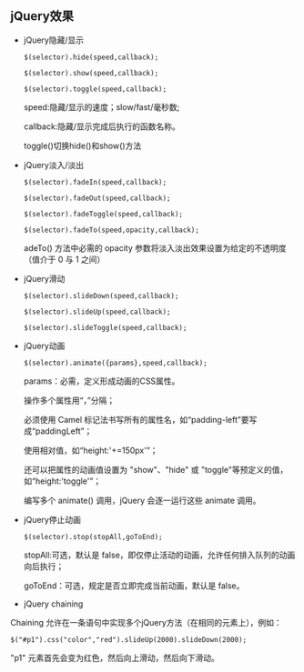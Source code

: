 ## jQuery效果

- jQuery隐藏/显示

  ```
  $(selector).hide(speed,callback);

  $(selector).show(speed,callback);
  
  $(selector).toggle(speed,callback);
  ```
  speed:隐藏/显示的速度；slow/fast/毫秒数;
  
  callback:隐藏/显示完成后执行的函数名称。
  
  toggle()切换hide()和show()方法
  
- jQuery淡入/淡出

  ```
  $(selector).fadeIn(speed,callback);
  
  $(selector).fadeOut(speed,callback);
  
  $(selector).fadeToggle(speed,callback);
  
  $(selector).fadeTo(speed,opacity,callback);
  ```
  adeTo() 方法中必需的 opacity 参数将淡入淡出效果设置为给定的不透明度（值介于 0 与 1 之间）
  
- jQuery滑动

  ```
  $(selector).slideDown(speed,callback);
  
  $(selector).slideUp(speed,callback);
  
  $(selector).slideToggle(speed,callback);
  
  ```
- jQuery动画

  ```
  $(selector).animate({params},speed,callback);
  ```
  params：必需，定义形成动画的CSS属性。  
  
  操作多个属性用“，”分隔；  
  
  必须使用 Camel 标记法书写所有的属性名，如“padding-left”要写成“paddingLeft”；  
  
  使用相对值，如“height:'+=150px'”；  
  
  还可以把属性的动画值设置为 "show"、"hide" 或 "toggle"等预定义的值，如“height:'toggle'”；  
  
  编写多个 animate() 调用，jQuery 会逐一运行这些 animate 调用。
  
- jQuery停止动画

  ```
  $(selector).stop(stopAll,goToEnd);
  ```
  stopAll:可选，默认是 false，即仅停止活动的动画，允许任何排入队列的动画向后执行；
  
   goToEnd：可选，规定是否立即完成当前动画，默认是 false。
   
 - jQuery chaining
 
  Chaining 允许在一条语句中实现多个jQuery方法（在相同的元素上），例如：
  ```
  $("#p1").css("color","red").slideUp(2000).slideDown(2000);
  ```
  "p1" 元素首先会变为红色，然后向上滑动，然后向下滑动。
  
  
